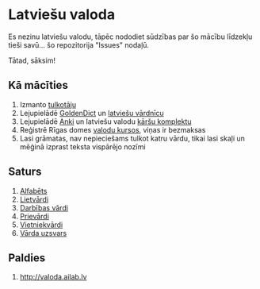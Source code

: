 Latviešu valoda
===============

Es nezinu latviešu valodu, tāpēc nododiet sūdzības par šo mācību līdzekļu tieši
savū... šo repozitorija "Issues" nodaļū.

Tātad, sāksim!

Kā mācīties
-----------

1. Izmanto [tulkotāju](https://translate.google.lv/#lv/en/Gudrinieks!)
2. Lejupielādē [GoldenDict](http://goldendict.org) un [latviešu vārdnīcu](
http://www.babylon-software.com/free-dictionaries/languages/latvian)
3. Lejupielādē [Anki](https://apps.ankiweb.net) un latviešu valodu
[kāršu komplektu](https://ankiweb.net/shared/info/387126451)
4. Reģistrē Rīgas domes
[valodu kursos](http://www.kultura.riga.lv/public/65612.html),
viņas ir bezmaksas
5. Lasi grāmatas, nav nepieciešams tulkot katru vārdu, tikai lasi skaļi un
mēģinā izprast teksta vispārējo nozīmi

Saturs
-------

1. [Alfabēts](01-alfabets.md)
2. [Lietvārdi](02-lietvardi.md)
3. [Darbības vārdi](03-darbibas-vardi.md)
4. [Prievārdi](04-prievardi.md)
5. [Vietniekvārdi](05-vietniekvardi.md)
5. [Vārda uzsvars](06-varda-uzsvars.md)

Paldies
-------

1. http://valoda.ailab.lv
